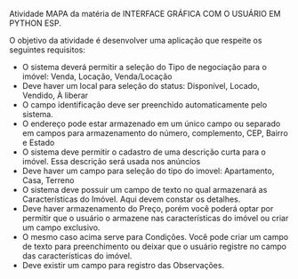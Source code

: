 Atividade MAPA da matéria de INTERFACE GRÁFICA COM O USUÁRIO EM PYTHON ESP.

O objetivo da atividade é desenvolver uma aplicação que respeite os seguintes requisitos:

- O sistema deverá permitir a seleção do Tipo de negociação para o imóvel: Venda, Locação, Venda/Locação
- Deve haver um local para seleção do status: Disponível, Locado, Vendido, À liberar
- O campo identificação deve ser preenchido automaticamente pelo sistema.
- O endereço pode estar armazenado em um único campo ou separado em campos para armazenamento do número, complemento, CEP, Bairro e Estado
- O sistema deve permitir o cadastro de uma descrição curta para o imóvel. Essa descrição será usada nos anúncios
- Deve haver um campo para seleção do tipo do imovel: Apartamento, Casa, Terreno
- O sistema deve possuir um campo de texto no qual armazenará as Características do Imóvel. Aqui devem constar os detalhes.
- Deve haver armazenamento do Preço, porém você poderá optar por permitir que o usuário o armazene nas características do imóvel ou criar um campo exclusivo.
- O mesmo caso acima serve para Condições. Você pode criar um campo de texto para preenchimento ou deixar que o usuário registre no campo das características do imóvel.
- Deve existir um campo para registro das Observações.
